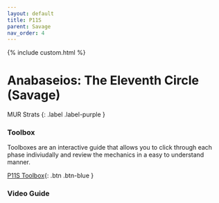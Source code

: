 ```yaml
---
layout: default
title: P11S
parent: Savage
nav_order: 4
---
```


{% include custom.html %}

# Anabaseios: The Eleventh Circle (Savage)

MUR Strats 
{: .label .label-purple }

### Toolbox

Toolboxes are an interactive guide that allows you to click through each phase indiviudally and review the mechanics in a easy to understand manner.

[P11S Toolbox](https://ff14.toolboxgaming.space/?id=738888331965861&preview=1){: .btn .btn-blue }

### Video Guide

